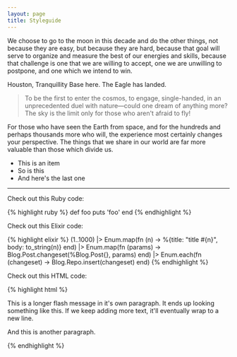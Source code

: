 ```yaml
---
layout: page
title: Styleguide
---
```


We choose to go to the moon in this decade and do the other things, not because they are easy, but because they are hard, because that goal will serve to organize and measure the best of our energies and skills, because that challenge is one that we are willing to accept, one we are unwilling to postpone, and one which we intend to win.

Houston, Tranquillity Base here. The Eagle has landed.

> To be the first to enter the cosmos, to engage, single-handed, in an unprecedented duel with nature—could one dream of anything more? The sky is the limit only for those who aren't afraid to fly!

For those who have seen the Earth from space, and for the hundreds and perhaps thousands more who will, the experience most certainly changes your perspective. The things that we share in our world are far more valuable than those which divide us.

- This is an item
- So is this
- And here's the last one

---

Check out this Ruby code:

{% highlight ruby %}
def foo
  puts 'foo'
end
{% endhighlight %}

Check out this Elixir code:

{% highlight elixir %}
(1..1000)
  |> Enum.map(fn (n) -> %{title: "title #{n}", body: to_string(n)} end)
  |> Enum.map(fn (params) -> Blog.Post.changeset(%Blog.Post{}, params) end)
  |> Enum.each(fn (changeset) -> Blog.Repo.insert(changeset) end)
{% endhighlight %}

Check out this HTML code:

{% highlight html %}
<div class="flash">
  <p>This is a longer flash message in it's own paragraph. It ends up looking something like this. If we keep adding more text, it'll eventually wrap to a new line.</p>
  <p>And this is another paragraph.</p>
</div>
{% endhighlight %}
